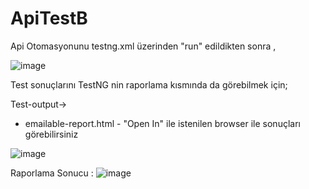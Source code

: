 # ApiTestB

Api Otomasyonunu testng.xml üzerinden "run" edildikten sonra ,

![image](https://github.com/ic0204/ApiTestB/assets/14904764/83b07eeb-595c-4739-8645-03bad9f499f1)


 Test sonuçlarını TestNG nin raporlama kısmında da görebilmek için; 

Test-output->
  - emailable-report.html - "Open In" ile istenilen browser ile sonuçları görebilirsiniz

![image](https://github.com/ic0204/ApiTestB/assets/14904764/6d2b4d4e-2fa2-4e63-a90b-b0e0e33b9f54)



Raporlama Sonucu : 
![image](https://github.com/ic0204/ApiTestB/assets/14904764/6f689ff0-f526-43e1-8a87-98e8d4fd207b)


